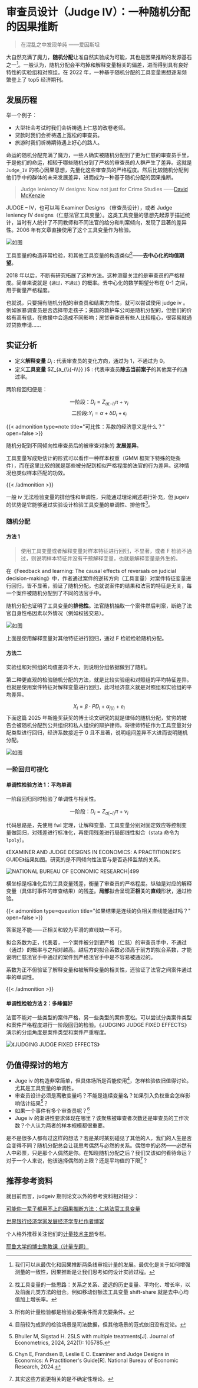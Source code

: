 #  审查员设计（Judge IV）：一种随机分配的因果推断


> 在混乱之中发现单纯 ——爱因斯坦

大自然充满了魔力，**随机分配**让准自然实验成为可能，其也是因果推断的发源基石之一[^2]。一般认为，随机分配会平均掉和解释变量相关的偏差，进而得到具有良好特性的实验组和对照组。在 2022 年，一种基于随机分配的工具变量思想逐渐频繁登上了 top5 经济期刊。

## 发展历程

举一个例子：

- 大型社会考试时我们会祈祷遇上仁慈的改卷老师。
- 贷款时我们会祈祷遇上宽松的审查员。
- 旅游时我们祈祷期待遇上好心的路人。

命运的随机分配充满了魔力，一些人确实被随机分配到了更为仁慈的审查员手里，于是他们的命运，相较于哪些随机分到了严格的审查员的人群产生了差异。这就是 `Judge_IV` 的核心因果思想，先量化这些审查员的严格程度。然后比较随机分配到他们手中的群体的未来发展差异，进而成为一种基于随机分配的因果推断。

> Judge leniency IV designs: Now not just for Crime Studies
> ——[David McKenzie](https://blogs.worldbank.org/en/team/d/david-mckenzie)

JUDGE – IV，也可以叫 Examiner Designs （审查员设计），或者 Judge leniency IV designs（仁慈法官工具变量）。这类工具变量的思想先起源于描述统计，当时有人统计了不同教师和不同法官的给分和判案倾向，发现了显著的差异性。2006 年有文章直接使用了这个工具变量作为检验。

![如图](/img/judgeiv.zh-cn-20250330145351804.webp)

工具变量的构造非常检验，和其他工具变量的构造类似[^1]——**去中心化的均值期望**。

2018 年以后，不断有研究拓展了这种方法。这种测量关注的是审查员的严格程度。简单来说就是 `{通过，不通过}` 的概率。去中心化的数学期望分布在 0-1 之间，用于衡量严格程度。

也就说，只要拥有随机分配的审查员和结果方向性，就可以尝试使用 judge iv 。例如家暴调查员是否选择带走孩子；美国的救护车公司是随机分配的，但他们的价格有高有低，在救援中会造成不同影响；房贷审查员有些人比较粗心，很容易就通过贷款申请......

## 实证分析

- 定义**解释变量** $D_i$  : 代表审查员的变化方向，通过为 1，不通过为 0。
- 定义**工具变量** $Z_{a_{\\{-i\\}} }$  : 代表审查员**除去当前案子**的其他案子的通过率。

两阶段回归便是：

$$
\text{一阶段：}D_i=Z_{a(-i)}\pi+\nu_i
$$
$$
\text{二阶段:}Y_i=\alpha+\delta D_i+\epsilon_i
$$

{{< admonition type=note  title="可比性：系数的经济意义是什么？" open=false >}}

随机分配到不同倾向性审查员后的被审查对象的 **发展差异**。

工具变量写成矩估计的形式可以看作一种样本权重（GMM 框架下特殊的矩条件），而在这里比较的就是那些被分配到相似严格程度的法官的行为差异。这种情况也类似样本匹配的功效。

{{< /admonition >}}

一般 iv 无法检验变量的排他性和单调性，只能通过理论阐述进行补充，但 jugeiv 的优势是它能够通过实验设计检验工具变量的单调性、排他性[^3]。

### 随机分配

#### 方法 1

> 使用工具变量或者解释变量对样本特征进行回归，不显著，或者 F 检验不通过，则说明样本特征并没有干预解释变量，也就是解释变量是外生的。

在《Feedback and learning: The causal effects of reversals on judicial decision-making》中，作者通过案件的逆转方向（工具变量）对案件特征变量进行回归，皆不显著，验证了随机分配。也就说案件的结果和法官的特征是无关，每一个案件被随机分配到了不同的法官手中。

随机分配也证明了工具变量的**排他性**。法官随机抽取一个案件然后判案，断绝了法官自身性格因素以外情况（例如权钱交易）。


![如图](/img/judgeiv.zh-cn-20250508195205074.webp)

上面是使用解释变量对其他特征进行回归，通过 F 检验检验随机分配。

#### 方法二

实验组和对照组的均值差异不大，则说明分组依据做到了随机。

第二种更直观的检验随机分配的方法，就是比较实验组和对照组的平均特征差异。也就是使用案件特征对解释变量进行回归，此时经济意义就是对照组和实验组的平均差异。

$$X_i=\beta\cdot PD_i+\alpha_{j(i)}+e_i$$
下面这篇 2025 年斯隆奖获奖的博士论文研究的就是律师的随机分配，贫穷的被告会被随机分配到公共组织和私人组织的辩护律师。将律师特征作为工具变量对分配类型进行回归，经济系数接近于 0 且不显著，说明组间差异不大进而说明随机分配。

![如图](/img/judgeiv.zh-cn-20250508195601076.webp)

### 一阶回归可视化

#### 单调性检验方法 1：平均单调

一阶段回归同时检验了单调性与相关性。

$$
\text{一阶段：}D_i=Z_{a(-i)}\pi+\nu_i
$$

代码思路是，先使用 fwl 定理，让解释变量、工具变量分别对固定效应等控制变量做回归，对残差进行标准化，再使用残差进行局部线性拟合（stata 命令为 `lpoly`）。

《EXAMINER AND JUDGE DESIGNS IN ECONOMICS: A PRACTITIONER'S GUIDE》结果如图。研究的是不同倾向性法官与是否选择监禁的关系。

![NATIONAL BUREAU OF ECONOMIC RESEARCH|499](/img/judgeiv.zh-cn-20250330151702663.webp)

横坐标是标准化后的工具变量残差，衡量了审查员的严格程度。纵轴是对应的解释变量（具体时事件的审查结果）的残差。**局部**拟合呈现**正相关**的**直线**形状，通过检验。

{{< admonition type=question  title="如果结果是连续的负相关直线能通过吗？" open=false >}}

答案是不能——正相关和较为平滑的直线缺一不可。

拟合系数为正，代表着，一个案件被分到更严格（仁慈）的审查员手中，不通过（通过）的概率与之相对越高。越后方的拟合系数必须高于前方的拟合系数，才能说明仁慈法官手中通过的案件到严格法官手中是不容易被通过的。

系数为正不但验证了解释变量和被解释变量的相关性，还验证了法官之间案件通过率的单调性。

{{< /admonition >}}

#### 单调性检验方法 2：多峰偏好

法官不能对一些类型的案件严格，另一些类型的案件宽松。可以尝试分类案件类型和案件严格程度进行一阶段回归的检验。《JUDGING JUDGE FIXED EFFECTS》演示的分组角度是案件类型和案件严重程度。

![《JUDGING JUDGE FIXED EFFECTS》](/img/judgeiv.zh-cn-20250330152704455.webp)

## 仍值得探讨的地方


- Juge iv 的构造非常简单，但具体场所是否能使用[^6]，怎样检验依旧值得讨论。尤其是工具变量的单调性。
- 审查员设计必须是离散变量吗？不能是连续变量名？如果引入负权重会怎样影响估计结果[^4]？
- 如果一个事件有多个审查员呢？[^5]
- Juge iv 的渐进性要求体现在哪里？该聚焦被审查者次数还是审查员的工作次数？个人认为两者的样本规模都很重要。


是不是很多人都有过这样的想法？若是某时某刻碰见了其他的人，我们的人生是否会变得不同？随机分配总会让我思考偶然与必然的关系。偶然中的必然——必然有人中彩票，只是那个人偶然是你。在知晓随机分配之后？我们又该如何看待命运？对于一个人来说，他该选择偶然的上限？还是平均值的下限[^7]？

## 推荐参考资料

就目前而言，judgeiv 期刊论文以外的参考资料相对较少：

[可能你一辈子都用不上的因果推断方法：仁慈法官工具变量](https://mp.weixin.qq.com/s/ZKEOQgUdBB_2vsTnSQw4bw)

[世界银行经济学家发展经济学专栏作者博客](https://blogs.worldbank.org/en/impactevaluations/judge-leniency-iv-designs-now-not-just-crime-studies)

个人格外推荐关注他们的[计量技术主题](https://blogs.worldbank.org/en/impactevaluations/curated-list-our-postings-technical-topics-your-one-stop-shop-methodology-0)专栏。

[耶鲁大学的博士助教课（计量专题）](https://www.youtube.com/watch?v=Aa0i54jxFa8)

[^1]: 找工具变量的一些思路：关系之关系、遥远的历史变量、平均化、增长率，以及前面几类方法的组合。例如移动份额法工具变量 shift-share 就是去中心均值加上增长率。
[^2]: 我们可以从最优化和因果推断两条线审视计量的发展。最优化是关于如何增强测量的一致性，因果推断是让我们思考如何设计实验过程。
[^3]: 所有的计量检验都是检验必要条件而非充要条件。
[^4]: Bhuller M, Sigstad H. 2SLS with multiple treatments[J]. Journal of Econometrics, 2024, 242(1): 105785.
[^5]: Chyn E, Frandsen B, Leslie E C. Examiner and Judge Designs in Economics: A Practitioner's Guide[R]. National Bureau of Economic Research, 2024.
[^6]: 目前较为成熟的检验场景是司法数据，但其他场景的范式依旧没有定论。
[^7]: 其实这些方面更相关的是不确定性理论。
